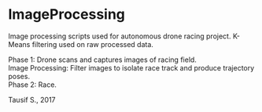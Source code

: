 # ImageProcessing
Image processing scripts used for autonomous drone racing project. K-Means filtering used on raw processed data.

Phase 1: Drone scans and captures images of racing field. <br />
Image Processing: Filter images to isolate race track and produce trajectory poses. <br />
Phase 2: Race. <br />

Tausif S., 2017
